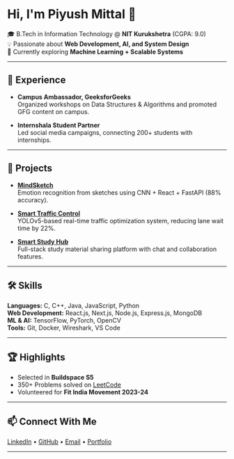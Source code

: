 # Hi, I'm Piyush Mittal 👋  

🎓 B.Tech in Information Technology @ **NIT Kurukshetra** (CGPA: 9.0)  
💡 Passionate about **Web Development, AI, and System Design**  
📍 Currently exploring **Machine Learning + Scalable Systems**  

---

## 💼 Experience  
- **Campus Ambassador, GeeksforGeeks**  
  Organized workshops on Data Structures & Algorithms and promoted GFG content on campus.  

- **Internshala Student Partner**  
  Led social media campaigns, connecting 200+ students with internships.  

---

## 🚀 Projects  

- **[MindSketch](https://ai-emotion-tracker.vercel.app/)**  
  Emotion recognition from sketches using CNN + React + FastAPI (88% accuracy).  

- **[Smart Traffic Control](https://github.com/piyushnitkkr/Smart-Traffic-Control)**  
  YOLOv5-based real-time traffic optimization system, reducing lane wait time by 22%.  

- **[Smart Study Hub](https://smart-hub-zrd3.vercel.app/)**  
  Full-stack study material sharing platform with chat and collaboration features.  

---

## 🛠️ Skills  

**Languages:** C, C++, Java, JavaScript, Python  
**Web Development:** React.js, Next.js, Node.js, Express.js, MongoDB  
**ML & AI:** TensorFlow, PyTorch, OpenCV  
**Tools:** Git, Docker, Wireshark, VS Code  

---

## 🏆 Highlights  
- Selected in **Buildspace S5**  
- 350+ Problems solved on [LeetCode](https://leetcode.com/u/Mittal_Piyush_Pm/)  
- Volunteered for **Fit India Movement 2023-24**  

---

## 📫 Connect With Me  

[LinkedIn](https://www.linkedin.com/in/piyush-m-79a993280) • [GitHub](https://github.com/piyushnitkkr) • [Email](mailto:piyushmittal78441@gmail.com) • [Portfolio](https://ai-emotion-tracker.vercel.app/)  

---
